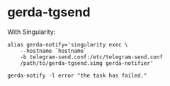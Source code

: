 # gerda-tgsend

With Singularity:
```
alias gerda-notify='singularity exec \
    --hostname `hostname`
    -b telegram-send.conf:/etc/telegram-send.conf
    /path/to/gerda-tgsend.simg gerda-notifier'

gerda-notify -l error "the task has failed."
```
